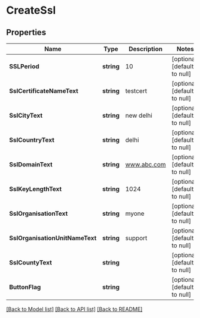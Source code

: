 # CreateSsl

## Properties
Name | Type | Description | Notes
------------ | ------------- | ------------- | -------------
**SSLPeriod** | **string** | 10 | [optional] [default to null]
**SslCertificateNameText** | **string** | testcert | [optional] [default to null]
**SslCityText** | **string** | new delhi | [optional] [default to null]
**SslCountryText** | **string** | delhi | [optional] [default to null]
**SslDomainText** | **string** | www.abc.com | [optional] [default to null]
**SslKeyLengthText** | **string** | 1024 | [optional] [default to null]
**SslOrganisationText** | **string** | myone | [optional] [default to null]
**SslOrganisationUnitNameText** | **string** | support | [optional] [default to null]
**SslCountyText** | **string** |  | [optional] [default to null]
**ButtonFlag** | **string** |  | [optional] [default to null]

[[Back to Model list]](../README.md#documentation-for-models) [[Back to API list]](../README.md#documentation-for-api-endpoints) [[Back to README]](../README.md)


